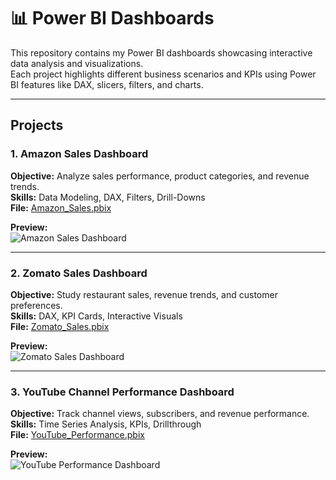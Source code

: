 # 📊 Power BI Dashboards

This repository contains my Power BI dashboards showcasing interactive data analysis and visualizations.  
Each project highlights different business scenarios and KPIs using Power BI features like DAX, slicers, filters, and charts.

---

## Projects

### 1. Amazon Sales Dashboard
**Objective:** Analyze sales performance, product categories, and revenue trends.  
**Skills:** Data Modeling, DAX, Filters, Drill-Downs  
**File:** [Amazon_Sales.pbix](./Amazon_Sales.pbix)  

**Preview:**  
![Amazon Sales Dashboard](images/amazon_sales.png)

---

### 2. Zomato Sales Dashboard
**Objective:** Study restaurant sales, revenue trends, and customer preferences.  
**Skills:** DAX, KPI Cards, Interactive Visuals  
**File:** [Zomato_Sales.pbix](./Zomato_Sales.pbix)  

**Preview:**  
![Zomato Sales Dashboard](images/zomato_sales.png)

---

### 3. YouTube Channel Performance Dashboard
**Objective:** Track channel views, subscribers, and revenue performance.  
**Skills:** Time Series Analysis, KPIs, Drillthrough  
**File:** [YouTube_Performance.pbix](./YouTube_Performance.pbix)  

**Preview:**  
![YouTube Performance Dashboard](images/youtube_performance.png)


